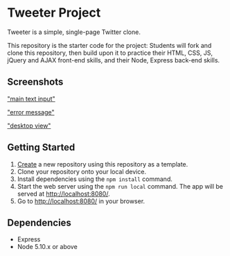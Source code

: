 # Tweeter Project

Tweeter is a simple, single-page Twitter clone.

This repository is the starter code for the project: Students will fork and clone this repository, then build upon it to practice their HTML, CSS, JS, jQuery and AJAX front-end skills, and their Node, Express back-end skills.

## Screenshots

["main text input"](https://github.com/Kagin007/tweeter/blob/master/docs/TweeterTyping.png?raw=true)

["error message"](https://github.com/Kagin007/tweeter/blob/master/docs/TweeterError.png?raw=true)

["desktop view"](https://github.com/Kagin007/tweeter/blob/master/docs/TweeterdesktopView.png?raw=true)


## Getting Started

1. [Create](https://docs.github.com/en/repositories/creating-and-managing-repositories/creating-a-repository-from-a-template) a new repository using this repository as a template.
2. Clone your repository onto your local device.
3. Install dependencies using the `npm install` command.
3. Start the web server using the `npm run local` command. The app will be served at <http://localhost:8080/>.
4. Go to <http://localhost:8080/> in your browser.

## Dependencies

- Express
- Node 5.10.x or above
